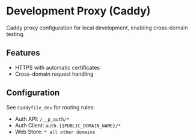 # Development Proxy (Caddy)

Caddy proxy configuration for local development, enabling cross-domain testing.

## Features

- HTTPS with automatic certificates
- Cross-domain request handling

## Configuration

See `Caddyfile_dev` for routing rules:

- Auth API: `/__p_auth/*`
- Auth Client: `auth.{$PUBLIC_DOMAIN_NAME}/*`
- Web Store: `* all other domains`
